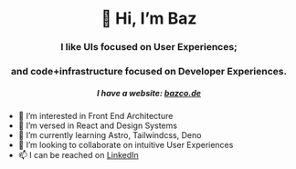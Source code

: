 <h1 align="center">👋 Hi, I’m Baz</h1>
<h3 align="center">I like UIs focused on User Experiences;</h3>
<h3 align="center">and code+infrastructure focused on Developer Experiences.</h3>
<h5 align="center">I have a website: <a href="https://bazco.de" target="blank">bazco.de</a></h5>

- 👀 I’m interested in Front End Architecture
- 🚀 I’m versed in React and Design Systems
- 🌱 I’m currently learning Astro, Tailwindcss, Deno
- 💞️ I’m looking to collaborate on intuitive User Experiences
- 📫 I can be reached on [LinkedIn](https://www.linkedin.com/in/shehbaz-sherwani/)
